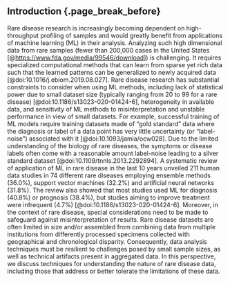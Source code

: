 ## Introduction {.page_break_before}

Rare disease research is increasingly becoming dependent on high-throughput profiling of samples and would greatly benefit from applications of machine learning (ML) in their analysis. 
Analyzing such high dimensional data from rare samples (fewer than 200,000 cases in the United States [@https://www.fda.gov/media/99546/download]) is challenging. 
It requires specialized computational methods that can learn from sparse yet rich data such that the learned patterns can be generalized to newly acquired data [@doi:10.1016/j.ebiom.2019.08.027]. 
Rare disease research has substantial constraints to consider when using ML methods, including lack of statistical power due to small dataset size (typically ranging from 20 to 99 for a rare disease) [@doi:10.1186/s13023-020-01424-6], heterogeneity in available data, and sensitivity of ML methods to misinterpretation and unstable performance in view of small datasets. 
For example, successful training of ML models require training datasets made of “gold standard” data where the diagnosis or label of a data point has very little uncertainty (or “label-noise”) associated with it [@doi:10.1093/jamia/ocw028]. 
Due to the limited understanding of the biology of  rare diseases, the symptoms or disease labels often come with a reasonable amount label-noise leading to a silver standard dataset [@doi:10.1109/tnnls.2013.2292894]. 
A systematic review of application of ML in rare disease in the last 10 years unveiled 211 human data studies in 74 different rare diseases employing ensemble methods (36.0%), support vector machines (32.2%) and artificial neural networks (31.8%). 
The review also showed that most studies used ML for diagnosis (40.8%) or prognosis (38.4%), but studies aiming to improve treatment were infrequent (4.7%) [@doi:10.1186/s13023-020-01424-6]. 
Moreover, in the context of rare disease, special considerations need to be made to safeguard against misinterpretation of results. 
Rare disease datasets are often limited in size and/or assembled from combining data from multiple institutions  from differently processed specimens collected with geographical and chronological disparity. 
Consequently, data analysis techniques must be resilient to challenges posed by small sample sizes, as well as technical artifacts present in aggregated data. In this perspective, we discuss techniques for understanding the nature of rare disease data, including those that address or better tolerate the limitations of these data.
